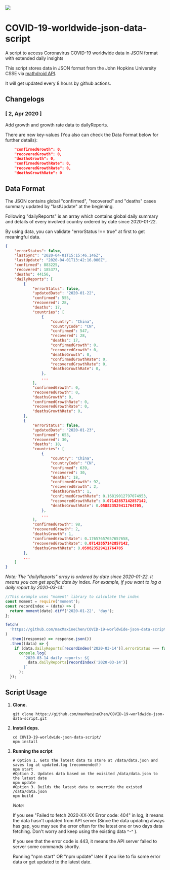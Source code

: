 ![](https://github.com/jawang12/covid-data-ext/workflows/buildData/badge.svg)

# COVID-19-worldwide-json-data-script

A script to access Coronavirus COVID-19 worldwide data in JSON format with extended daily insights

This script stores data in JSON format from the John Hopkins University CSSE via [mathdroid API](https://github.com/mathdroid/covid-19-api).

It will get updated every 8 hours by github actions.

## Changelogs

### [ 2, Apr 2020 ]

Add growth and growth rate data to dailyReports.

There are new key-values (You also can check the Data Format below for further details):

```json
    "confirmedGrowth": 0,
    "recoveredGrowth": 0,
    "deathsGrowth": 0,
    "confirmedGrowthRate": 0,
    "recoveredGrowthRate": 0,
    "deathsGrowthRate": 0
```

## Data Format

The JSON contains global "confirmed", "recovered" and "deaths" cases summary updated by "lastUpdate" at the beginning.

Following "dailyReports" is an array which contains global daily summary and details of every involved country ordered by date since 2020-01-22.

By using data, you can validate "errorStatus !== true" at first to get meaningful data.

```json
{
    "errorStatus": false,
    "lastSync": "2020-04-01T15:15:46.146Z",
    "lastUpdate": "2020-04-01T13:42:16.000Z",
    "confirmed": 883225,
    "recovered": 185377,
    "deaths": 44156,
    "dailyReports": [
        {
            "errorStatus": false,
            "updatedDate": "2020-01-22",
            "confirmed": 555,
            "recovered": 28,
            "deaths": 17,
            "countries": [
                {
                    "country": "China",
                    "countryCode": "CN",
                    "confirmed": 547,
                    "recovered": 28,
                    "deaths": 17,
                    "confirmedGrowth": 0,
                    "recoveredGrowth": 0,
                    "deathsGrowth": 0,
                    "confirmedGrowthRate": 0,
                    "recoveredGrowthRate": 0,
                    "deathsGrowthRate": 0,
                },
                ...
            ],
            "confirmedGrowth": 0,
            "recoveredGrowth": 0,
            "deathsGrowth": 0,
            "confirmedGrowthRate": 0,
            "recoveredGrowthRate": 0,
            "deathsGrowthRate": 0,
        },
        {
            "errorStatus": false,
            "updatedDate": "2020-01-23",
            "confirmed": 653,
            "recovered": 30,
            "deaths": 18,
            "countries": [
                {
                    "country": "China",
                    "countryCode": "CN",
                    "confirmed": 639,
                    "recovered": 30,
                    "deaths": 18,
                    "confirmedGrowth": 92,
                    "recoveredGrowth": 2,
                    "deathsGrowth": 1,
                    "confirmedGrowthRate": 0.16819012797074953,
                    "recoveredGrowthRate": 0.07142857142857142,
                    "deathsGrowthRate": 0.058823529411764705,
                },
                ...
            ],
            "confirmedGrowth": 98,
            "recoveredGrowth": 2,
            "deathsGrowth": 1,
            "confirmedGrowthRate": 0.17657657657657658,
            "recoveredGrowthRate": 0.07142857142857142,
            "deathsGrowthRate": 0.058823529411764705
        },
        ...
    ]
}
```

_Note: The "dailyReports" array is ordered by date since 2020-01-22. It means you can get spcific date by index.
For example, if you want to log a daily report by 2020-03-14:_

```js
//This example uses "moment" library to calculate the index
const moment = require('moment');
const recordIndex = (date) => {
  return moment(date).diff('2020-01-22', 'day');
};

fetch(
  'https://github.com/maxMaxineChen/COVID-19-worldwide-json-data-script/blob/master/data/data.json'
)
  .then((response) => response.json())
  .then((data) => {
    if (data.dailyReports[recordIndex('2020-03-14')].errorStatus === false)
      console.log(
        `2020-03-14 daily reports: ${
          data.dailyReports[recordIndex('2020-03-14')]
        }`
      );
  });
```

## Script Usage

1.  **Clone.**

    ```shell
    git clone https://github.com/maxMaxineChen/COVID-19-worldwide-json-data-script.git
    ```

2.  **Install deps.**

    ```shell
    cd COVID-19-worldwide-json-data-script/
    npm install
    ```

3.  **Running the script**

    ```shell
    # Option 1. Gets the latest data to store at /data/data.json and saves log at updated.log (recommended!)
    npm start
    #Option 2. Updates data based on the exisited /data/data.json to the latest date
    npm update
    #Option 3. Builds the latest data to override the existed /data/data.json
    npm build
    ```

    _Note:_

    If you see "Failed to fetch 2020-XX-XX Error code: 404" in log, it means the data hasn't updated from API server (Since the data updating always has gap, you may see the error often for the latest one or two days data fetching. Don't worry and keep using the existing data ^-^ ).

    If you see that the error code is 443, it means the API server failed to server some commands shortly.

    Running "npm start" OR "npm update" later if you like to fix some error data or get updated to the latest date.
